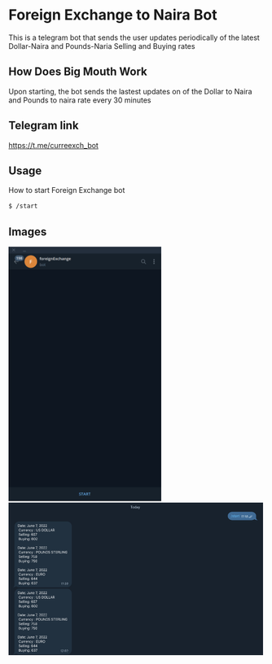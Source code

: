 # Foreign Exchange to Naira Bot

This is a telegram bot that sends the user updates periodically of the latest Dollar-Naira and Pounds-Naria Selling and Buying rates


## How Does Big Mouth Work

Upon starting, the bot sends the lastest updates on of the Dollar to Naira and Pounds to naira rate every 30 minutes

## Telegram link
https://t.me/curreexch_bot

## Usage

How to start Foreign Exchange bot

```bash
$ /start
```

## Images

<img src="images/start.png" width="300" height="500"> <img src="images/bot-is-running.png" width="500" height="300">
